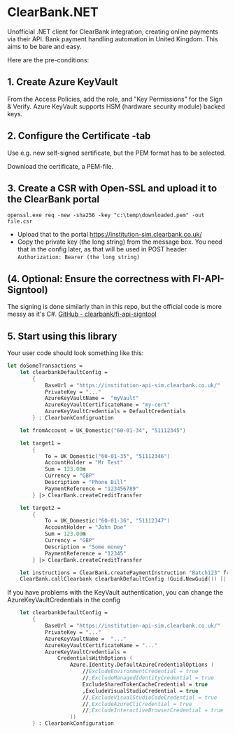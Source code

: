 
# ClearBank.NET

Unofficial .NET client for ClearBank integration, creating online payments via their API.
Bank payment handling automation in United Kingdom.
This aims to be bare and easy.

Here are the pre-conditions:

## 1. Create Azure KeyVault

From the Access Policies, add the role, and "Key Permissions" for the Sign & Verify.
Azure KeyVault supports HSM (hardware security module) backed keys.

## 2. Configure the Certificate -tab

Use e.g. new self-signed sertificate, but the PEM format has to be selected.

Download the certificate, a PEM-file.

## 3. Create a CSR with Open-SSL and upload it to the ClearBank portal

```shell
openssl.exe req -new -sha256 -key "c:\temp\downloaded.pem" -out file.csr
```

-	Upload that to the portal https://institution-sim.clearbank.co.uk/
-	Copy the private key (the long string) from the message box. You need that in the config later, as that will be used in POST header `Authorization: Bearer (the long string)`


## (4. Optional: Ensure the correctness with FI-API-Signtool)

The signing is done similarly than in this repo, but the official code is more messy as it's C#.
[GitHub - clearbank/fi-api-signtool](https://github.com/clearbank/fi-api-signtool)

## 5. Start using this library

Your user code should look something like this:

```fsharp
let doSomeTransactions =
    let clearbankDefaultConfig =
        {
            BaseUrl = "https://institution-api-sim.clearbank.co.uk/"
            PrivateKey = "..."
            AzureKeyVaultName =  "myVault"
            AzureKeyVaultCertificateName = "my-cert"
            AzureKeyVaultCredentials = DefaultCredentials
        } : ClearbankConfigruation

    let fromAccount = UK_Domestic("60-01-34", "51112345")

    let target1 = 
        {
            To = UK_Domestic("60-01-35", "51112346")
            AccountHolder = "Mr Test"
            Sum = 123.00m
            Currency = "GBP"
            Description = "Phone Bill"
            PaymentReference = "123456789"
        } |> ClearBank.createCreditTransfer

    let target2 = 
        {
            To = UK_Domestic("60-01-36", "51112347")
            AccountHolder = "John Doe"
            Sum = 123.00m
            Currency = "GBP"
            Description = "Some money"
            PaymentReference = "12345"
        } |> ClearBank.createCreditTransfer

    let instructions = ClearBank.createPaymentInstruction "Batch123" fromAccount  [| target1 ; target2 |]
    ClearBank.callClearbank clearbankDefaultConfig (Guid.NewGuid()) [| instructions |] |> Async.RunSynchronously

```

If you have problems with the KeyVault authentication, you can change the AzureKeyVaultCredentials in the config

```fsharp
    let clearbankDefaultConfig =
        {
            BaseUrl = "https://institution-api-sim.clearbank.co.uk/"
            PrivateKey = "..."
            AzureKeyVaultName =  "..."
            AzureKeyVaultCertificateName = "..."
            AzureKeyVaultCredentials =
                CredentialsWithOptions (
                    Azure.Identity.DefaultAzureCredentialOptions (
                        //ExcludeEnvironmentCredential = true
                        //,ExcludeManagedIdentityCredential = true
                        ExcludeSharedTokenCacheCredential = true
                        ,ExcludeVisualStudioCredential = true
                        //,ExcludeVisualStudioCodeCredential = true
                        //,ExcludeAzureCliCredential = true
                        //,ExcludeInteractiveBrowserCredential = true
                    )) 
        } : ClearbankConfiguration
```



